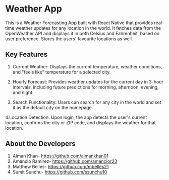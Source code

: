# Weather App

This is a Weather Forecasting App built with React Native that provides real-time weather updates for any location in the world. It fetches data from the OpenWeather API and displays it in both Celsius and Fahrenheit, based on user preference. Stores the users' favourite locations as well.

## Key Features

1. Current Weather: Displays the current temperature, weather conditions, and "feels like" temperature for a selected city.

2. Hourly Forecast: Provides weather updates for the current day in 3-hour intervals, including future predictions for morning, afternoon, evening, and night.

3. Search Functionality: Users can search for any city in the world and set it as the default city on the homepage.

4.Location Detection: Upon login, the app detects the user's current location, confirms the city or ZIP code, and displays the weather for that location.

## About the Developers

1. Aiman Khan- https://github.com/aimankhan01
2. Amancio Ramirez- https://github.com/amancior23
3. Matthew Belles- https://github.com/mbelles21
4. Sumit Sunchu- https://github.com/ssunchu10
